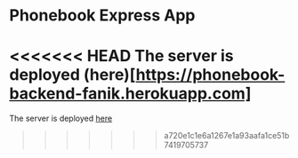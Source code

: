 # Phonebook Express App 

<<<<<<< HEAD
The server is deployed (here)[https://phonebook-backend-fanik.herokuapp.com]
=======
The server is deployed [here](https://phonebook-backend-fanik.herokuapp.com/info)
>>>>>>> a720e1c1e6a1267e1a93aafa1ce51b7419705737
